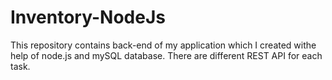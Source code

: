 # Inventory-NodeJs
This repository contains back-end of my application which I created withe help of node.js and mySQL database.
There are different REST API for each task.
